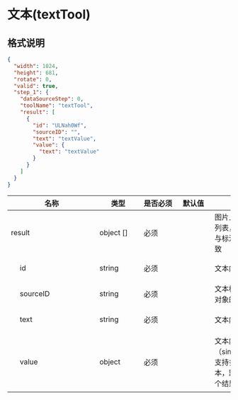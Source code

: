# 文本(textTool)

## 格式说明

```json
{
  "width": 1024,
  "height": 681,
  "rotate": 0,
  "valid": true,
  "step_1": {
    "dataSourceStep": 0,
    "toolName": "textTool",
    "result": [
      {
        "id": "ULNah0Wf",
        "sourceID": "",
        "text": "textValue",
        "value": {
          "text": "textValue"
        }
      }
    ]
  }
}
```

<table class=""><colgroup><col style="width: 200px; min-width: 200px;"><col style="width: 100px; min-width: 100px;"><col style="width: 80px; min-width: 80px;"><col style="width: 80px; min-width: 80px;"><col><col style="width: 180px; min-width: 180px;"></colgroup><thead class="ant-table-thead"><tr><th class=""><span>名称</span></th><th class=""><span>类型</span></th><th class=""><span>是否必须</span></th><th class=""><span>默认值</span></th><th class=""><span>备注</span></th><th class=""><span>其他信息</span></th></tr></thead><tbody class="ant-table-tbody"><tr class="ant-table-row  ant-table-row-level-0"><td class=""><span class="ant-table-row-indent indent-level-0" style="padding-left: 0px;"></span><span class="ant-table-row-expand-icon ant-table-row-expanded"></span>result</td><td class=""><span>object []</span></td><td class=""><div>必须</div></td><td class=""><div></div></td><td class=""><span class="table-desc">图片上的结果列表，数量应与标注对象一致</span></td><td class=""><p><span style="font-weight: 700;">item 类型: </span><span>object</span></p></td></tr><tr class="ant-table-row  ant-table-row-level-1"><td class=""><span class="ant-table-row-indent indent-level-1" style="padding-left: 20px;"></span><span class="ant-table-row-expand-icon ant-table-row-spaced"></span>id</td><td class=""><span>string</span></td><td class=""><div>必须</div></td><td class=""><div></div></td><td class=""><span class="table-desc">文本内容的id</span></td><td class=""><p><span style="font-weight: 700;">mock: </span><span>@string</span></p></td></tr><tr class="ant-table-row  ant-table-row-level-1"><td class=""><span class="ant-table-row-indent indent-level-1" style="padding-left: 20px;"></span><span class="ant-table-row-expand-icon ant-table-row-spaced"></span>sourceID</td><td class=""><span>string</span></td><td class=""><div>必须</div></td><td class=""><div></div></td><td class=""><span class="table-desc">文本标注依赖对象的id</span></td><td class=""><p><span style="font-weight: 700;">mock: </span><span>@string</span></p></td></tr><tr class="ant-table-row  ant-table-row-level-1"><td class=""><span class="ant-table-row-indent indent-level-1" style="padding-left: 20px;"></span><span class="ant-table-row-expand-icon ant-table-row-spaced"></span>text</td><td class=""><span>string</span></td><td class=""><div>必须</div></td><td class=""><div></div></td><td class=""><span class="table-desc">文本内容</span></td><td class=""><p><span style="font-weight: 700;">mock: </span><span>@string</span></p></td></tr><tr class="ant-table-row  ant-table-row-level-1"><td class=""><span class="ant-table-row-indent indent-level-1" style="padding-left: 20px;"></span><span class="ant-table-row-expand-icon ant-table-row-collapsed"></span>value</td><td class=""><span>object</span></td><td class=""><div>必须</div></td><td class=""><div></div></td><td class=""><span class="table-desc">文本内容（sincev2.4，支持多行文本，默认以这个结果为准）</span></td><td class=""><p><span style="font-weight: 700;">备注: </span><span>文本内容（sincev2.4，支持多行文本，默认以这个结果为准）</span></p></td></tr></tbody></table>